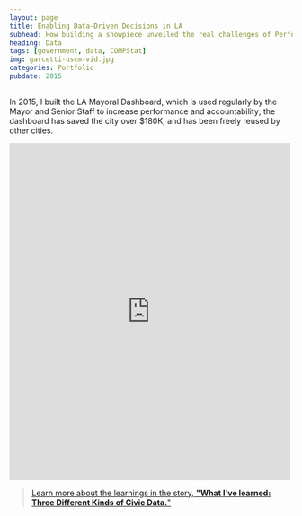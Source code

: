 ```yaml
---
layout: page
title: Enabling Data-Driven Decisions in LA
subhead: How building a showpiece unveiled the real challenges of PerformanceStat
heading: Data
tags: [government, data, COMPStat]
img: garcetti-uscm-vid.jpg
categories: Portfolio
pubdate: 2015
---
```

In 2015, I built the LA Mayoral Dashboard, which is used regularly by the Mayor and Senior Staff to increase performance and accountability; the dashboard has saved the city over $180K, and has been freely reused by other cities.

<div class="container-iframe"><iframe width="500" height="600" class="responsive-iframe" src="https://www.youtube.com/embed/FYnWs0jE0YI" title="YouTube video player" frameborder="0" allow="accelerometer; autoplay; clipboard-write; encrypted-media; gyroscope; picture-in-picture" allowfullscreen=""></iframe></div>

><a href="{{site.url}}/essays/2021/02/10/Dashboards/">Learn more about the learnings in the story, <strong>"What I've learned: Three Different Kinds of Civic Data.</strong>"</a>